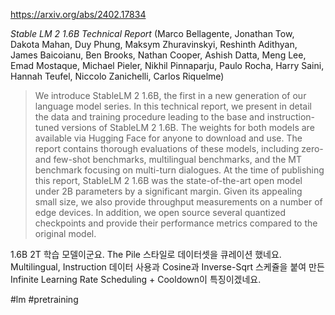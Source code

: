 https://arxiv.org/abs/2402.17834

*Stable LM 2 1.6B Technical Report* (Marco Bellagente, Jonathan Tow, Dakota Mahan, Duy Phung, Maksym Zhuravinskyi, Reshinth Adithyan, James Baicoianu, Ben Brooks, Nathan Cooper, Ashish Datta, Meng Lee, Emad Mostaque, Michael Pieler, Nikhil Pinnaparju, Paulo Rocha, Harry Saini, Hannah Teufel, Niccolo Zanichelli, Carlos Riquelme)

> We introduce StableLM 2 1.6B, the first in a new generation of our language model series. In this technical report, we present in detail the data and training procedure leading to the base and instruction-tuned versions of StableLM 2 1.6B. The weights for both models are available via Hugging Face for anyone to download and use. The report contains thorough evaluations of these models, including zero- and few-shot benchmarks, multilingual benchmarks, and the MT benchmark focusing on multi-turn dialogues. At the time of publishing this report, StableLM 2 1.6B was the state-of-the-art open model under 2B parameters by a significant margin. Given its appealing small size, we also provide throughput measurements on a number of edge devices. In addition, we open source several quantized checkpoints and provide their performance metrics compared to the original model.

1.6B 2T 학습 모델이군요. The Pile 스타일로 데이터셋을 큐레이션 했네요. Multilingual, Instruction 데이터 사용과 Cosine과 Inverse-Sqrt 스케쥴을 붙여 만든 Infinite Learning Rate Scheduling + Cooldown이 특징이겠네요.

#lm #pretraining 